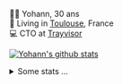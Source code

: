 <p>
  👨🏻 <bold>Yohann</bold>, 30 ans<br/>
  💼 Living in <a href="https://www.google.com/maps?q=toulouse">Toulouse</a>, France<br/>
  💻 CTO at <a href="https://trayvisor.com/">Trayvisor</a><br/>
</p>

<a href="https://github.com/anuraghazra/github-readme-stats"><img align="center" src="https://github-readme-stats-dviw-8taegaswk-yohann84ls-projects.vercel.app//api?username=yohann84L&show_icons=true&include_all_commits=true" alt="Yohann's github stats" /> </a>


<details>
  <summary>Some stats ...</summary><br/>
  

<!--START_SECTION:waka-->
![Code Time](http://img.shields.io/badge/Code%20Time-1%2C271%20hrs%204%20mins-blue)

![Profile Views](http://img.shields.io/badge/Profile%20Views-0-blue)

**🐱 My GitHub Data** 

> 📦 441.0 kB Used in GitHub's Storage 
 > 
> 🏆 439 Contributions in the Year 2025
 > 
> 🚫 Not Opted to Hire
 > 
> 📜 26 Public Repositories 
 > 
> 🔑 21 Private Repositories 
 > 
**I'm an Early 🐤** 

```text
🌞 Morning                27021 commits       ███████░░░░░░░░░░░░░░░░░░   29.60 % 
🌆 Daytime                52872 commits       ██████████████░░░░░░░░░░░   57.92 % 
🌃 Evening                11248 commits       ███░░░░░░░░░░░░░░░░░░░░░░   12.32 % 
🌙 Night                  142 commits         ░░░░░░░░░░░░░░░░░░░░░░░░░   00.16 % 
```
📅 **I'm Most Productive on Wednesday** 

```text
Monday                   17593 commits       █████░░░░░░░░░░░░░░░░░░░░   19.27 % 
Tuesday                  17144 commits       █████░░░░░░░░░░░░░░░░░░░░   18.78 % 
Wednesday                18678 commits       █████░░░░░░░░░░░░░░░░░░░░   20.46 % 
Thursday                 18495 commits       █████░░░░░░░░░░░░░░░░░░░░   20.26 % 
Friday                   17675 commits       █████░░░░░░░░░░░░░░░░░░░░   19.36 % 
Saturday                 659 commits         ░░░░░░░░░░░░░░░░░░░░░░░░░   00.72 % 
Sunday                   1039 commits        ░░░░░░░░░░░░░░░░░░░░░░░░░   01.14 % 
```


📊 **This Week I Spent My Time On** 

```text
🕑︎ Time Zone: Europe/Paris

💬 Programming Languages: 
Image (svg)              7 hrs 2 mins        ████████████░░░░░░░░░░░░░   47.72 % 
HTTP Request             4 hrs 48 mins       ████████░░░░░░░░░░░░░░░░░   32.56 % 
Other                    2 hrs 54 mins       █████░░░░░░░░░░░░░░░░░░░░   19.71 % 

🔥 Editors: 
Zed                      10 hrs 49 mins      ██████████████████░░░░░░░   73.36 % 
Figma                    2 hrs 32 mins       ████░░░░░░░░░░░░░░░░░░░░░   17.24 % 
Zoom                     45 mins             █░░░░░░░░░░░░░░░░░░░░░░░░   05.19 % 
Postman                  37 mins             █░░░░░░░░░░░░░░░░░░░░░░░░   04.21 % 

💻 Operating System: 
Mac                      14 hrs 45 mins      █████████████████████████   100.00 % 
```

**I Mostly Code in Python** 

```text
Python                   26 repos            ██████████████░░░░░░░░░░░   54.17 % 
Jupyter Notebook         4 repos             ██░░░░░░░░░░░░░░░░░░░░░░░   08.33 % 
JavaScript               3 repos             ██░░░░░░░░░░░░░░░░░░░░░░░   06.25 % 
HTML                     2 repos             █░░░░░░░░░░░░░░░░░░░░░░░░   04.17 % 
Shell                    1 repo              █░░░░░░░░░░░░░░░░░░░░░░░░   02.08 % 
```




 Last Updated on 19/06/2025 00:44:17 UTC
<!--END_SECTION:waka-->
